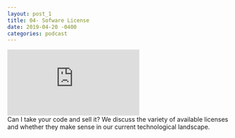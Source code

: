 ```yaml
---
layout: post_1
title: 04- Sofware License
date: 2019-04-20 -0400
categories: podcast
---
```

<div class="iframe-container">
<iframe src="https://anchor.fm/randomly-typed/embed/episodes/Software-Licenses-e3psmk/a-adi4k1" frameborder="0" scrolling="no"></iframe>
</div>
Can I take your code and sell it? We discuss the variety of available licenses and whether they make sense in our current technological landscape.

